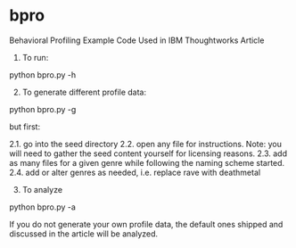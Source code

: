 bpro
====

Behavioral Profiling Example Code Used in IBM Thoughtworks Article

1. To run:

python bpro.py -h

2. To generate different profile data:

python bpro.py -g

but first:

2.1. go into the seed directory
2.2. open any file for instructions. Note: you will need to gather the seed content yourself for licensing reasons.
2.3. add as many files for a given genre while following the naming scheme started.
2.4. add or alter genres as needed, i.e. replace rave with deathmetal

3. To analyze

python bpro.py -a

If you do not generate your own profile data, the default ones shipped and discussed in the article will be analyzed.
